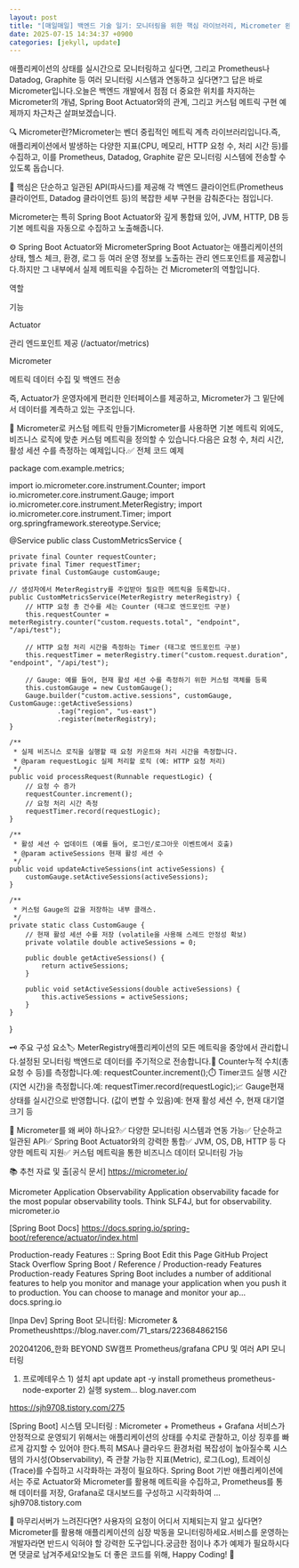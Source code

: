 ```yaml
---
layout: post
title: "[매일매일] 백엔드 기술 일기: 모니터링을 위한 핵심 라이브러리, Micrometer 완벽 정리" 
date: 2025-07-15 14:34:37 +0900
categories: [jekyll, update]
---
```







애플리케이션의 상태를 실시간으로 모니터링하고 싶다면, 그리고 Prometheus나 Datadog, Graphite 등 여러 모니터링 시스템과 연동하고 싶다면?그 답은 바로 Micrometer입니다.오늘은 백엔드 개발에서 점점 더 중요한 위치를 차지하는 Micrometer의 개념, Spring Boot Actuator와의 관계, 그리고 커스텀 메트릭 구현 예제까지 차근차근 살펴보겠습니다.




 



















 



🔍 Micrometer란?Micrometer는 벤더 중립적인 메트릭 계측 라이브러리입니다.즉, 애플리케이션에서 발생하는 다양한 지표(CPU, 메모리, HTTP 요청 수, 처리 시간 등)를 수집하고, 이를 Prometheus, Datadog, Graphite 같은 모니터링 시스템에 전송할 수 있도록 돕습니다.




 



📌 핵심은 단순하고 일관된 API(파사드)를 제공해 각 백엔드 클라이언트(Prometheus 클라이언트, Datadog 클라이언트 등)의 복잡한 세부 구현을 감춰준다는 점입니다.








Micrometer는 특히 Spring Boot Actuator와 깊게 통합돼 있어, JVM, HTTP, DB 등 기본 메트릭을 자동으로 수집하고 노출해줍니다.




 







 



⚙️ Spring Boot Actuator와 MicrometerSpring Boot Actuator는 애플리케이션의 상태, 헬스 체크, 환경, 로그 등 여러 운영 정보를 노출하는 관리 엔드포인트를 제공합니다.하지만 그 내부에서 실제 메트릭을 수집하는 건 Micrometer의 역할입니다.




 





역할

기능

Actuator

관리 엔드포인트 제공 (/actuator/metrics)

Micrometer

메트릭 데이터 수집 및 백엔드 전송






 



즉, Actuator가 운영자에게 편리한 인터페이스를 제공하고, Micrometer가 그 밑단에서 데이터를 계측하고 있는 구조입니다.




 







 



🧪 Micrometer로 커스텀 메트릭 만들기Micrometer를 사용하면 기본 메트릭 외에도, 비즈니스 로직에 맞춘 커스텀 메트릭을 정의할 수 있습니다.다음은 요청 수, 처리 시간, 활성 세션 수를 측정하는 예제입니다.✅ 전체 코드 예제




 




package com.example.metrics;

import io.micrometer.core.instrument.Counter;
import io.micrometer.core.instrument.Gauge;
import io.micrometer.core.instrument.MeterRegistry;
import io.micrometer.core.instrument.Timer;
import org.springframework.stereotype.Service;

@Service
public class CustomMetricsService {

    private final Counter requestCounter;
    private final Timer requestTimer;
    private final CustomGauge customGauge;

    // 생성자에서 MeterRegistry를 주입받아 필요한 메트릭을 등록합니다.
    public CustomMetricsService(MeterRegistry meterRegistry) {
        // HTTP 요청 총 건수를 세는 Counter (태그로 엔드포인트 구분)
        this.requestCounter = meterRegistry.counter("custom.requests.total", "endpoint", "/api/test");

        // HTTP 요청 처리 시간을 측정하는 Timer (태그로 엔드포인트 구분)
        this.requestTimer = meterRegistry.timer("custom.request.duration", "endpoint", "/api/test");

        // Gauge: 예를 들어, 현재 활성 세션 수를 측정하기 위한 커스텀 객체를 등록
        this.customGauge = new CustomGauge();
        Gauge.builder("custom.active.sessions", customGauge, CustomGauge::getActiveSessions)
                .tag("region", "us-east")
                .register(meterRegistry);
    }

    /**
     * 실제 비즈니스 로직을 실행할 때 요청 카운트와 처리 시간을 측정합니다.
     * @param requestLogic 실제 처리할 로직 (예: HTTP 요청 처리)
     */
    public void processRequest(Runnable requestLogic) {
        // 요청 수 증가
        requestCounter.increment();
        // 요청 처리 시간 측정
        requestTimer.record(requestLogic);
    }

    /**
     * 활성 세션 수 업데이트 (예를 들어, 로그인/로그아웃 이벤트에서 호출)
     * @param activeSessions 현재 활성 세션 수
     */
    public void updateActiveSessions(int activeSessions) {
        customGauge.setActiveSessions(activeSessions);
    }

    /**
     * 커스텀 Gauge의 값을 저장하는 내부 클래스.
     */
    private static class CustomGauge {
        // 현재 활성 세션 수를 저장 (volatile을 사용해 스레드 안정성 확보)
        private volatile double activeSessions = 0;

        public double getActiveSessions() {
            return activeSessions;
        }

        public void setActiveSessions(double activeSessions) {
            this.activeSessions = activeSessions;
        }
    }
}





 







 



🗝️ 주요 구성 요소🏷️ MeterRegistry애플리케이션의 모든 메트릭을 중앙에서 관리합니다.설정된 모니터링 백엔드로 데이터를 주기적으로 전송합니다.🔢 Counter누적 수치(총 요청 수 등)를 측정합니다.예: requestCounter.increment();⏱️ Timer코드 실행 시간(지연 시간)을 측정합니다.예: requestTimer.record(requestLogic);📈 Gauge현재 상태를 실시간으로 반영합니다. (값이 변할 수 있음)예: 현재 활성 세션 수, 현재 대기열 크기 등




 







 



🧰 Micrometer를 왜 써야 하나요?✅ 다양한 모니터링 시스템과 연동 가능✅ 단순하고 일관된 API✅ Spring Boot Actuator와의 강력한 통합✅ JVM, OS, DB, HTTP 등 다양한 메트릭 지원✅ 커스텀 메트릭을 통한 비즈니스 데이터 모니터링 가능




 







 



📚 추천 자료 및 출[공식 문서] https://micrometer.io/




 








Micrometer Application Observability
Application observability facade for the most popular observability tools. Think SLF4J, but for observability.
micrometer.io











[Spring Boot Docs] https://docs.spring.io/spring-boot/reference/actuator/index.html




 





Production-ready Features :: Spring Boot
Edit this Page GitHub Project Stack Overflow Spring Boot / Reference / Production-ready Features Production-ready Features Spring Boot includes a number of additional features to help you monitor and manage your application when you push it to production. You can choose to manage and monitor your ap...
docs.spring.io











[Inpa Dev] Spring Boot 모니터링: Micrometer & Prometheushttps://blog.naver.com/71_stars/223684862156




 








202041206_한화 BEYOND SW캠프 Prometheus/grafana CPU 및 여러 API 모니터링
1. 프로메테우스 1) 설치 apt update apt -y install prometheus prometheus-node-exporter 2) 실행 system...
blog.naver.com











https://sjh9708.tistory.com/275




 








[Spring Boot] 시스템 모니터링 : Micrometer + Prometheus + Grafana
서비스가 안정적으로 운영되기 위해서는 애플리케이션의 상태를 수치로 관찰하고, 이상 징후를 빠르게 감지할 수 있어야 한다.특히 MSA나 클라우드 환경처럼 복잡성이 높아질수록 시스템의 가시성(Observability), 즉 관찰 가능한 지표(Metric), 로그(Log), 트레이싱(Trace)를 수집하고 시각화하는 과정이 필요하다. Spring Boot 기반 애플리케이션에서는 주로 Actuator와 Micrometer를 활용해 메트릭을 수집하고, Prometheus를 통해 데이터를 저장, Grafana로 대시보드를 구성하고 시각화하여 ...
sjh9708.tistory.com















 



🚀 마무리서버가 느려진다면? 사용자의 요청이 어디서 지체되는지 알고 싶다면?Micrometer를 활용해 애플리케이션의 심장 박동을 모니터링하세요.서비스를 운영하는 개발자라면 반드시 익혀야 할 강력한 도구입니다.궁금한 점이나 추가 예제가 필요하시다면 댓글로 남겨주세요!오늘도 더 좋은 코드를 위해, Happy Coding! 🧡




 

